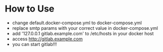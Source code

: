 
# How to Use

* change default.docker-compose.yml to docker-compose.yml
* replace smtp params with your correct value in docker-compose.yml
* add '127.0.0.1   gitlab.example.com' to /etc/hosts in your docker host
* access http://gitlab.example.com 
* you can start gitlab!!!